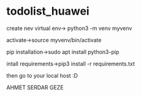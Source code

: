 # todolist_huawei

create nev virtual env-> python3 -m venv myvenv

activate->source myvenv/bin/activate

pip installation->sudo apt install python3-pip

intall requirements->pip3 install -r requirements.txt

then go to your local host :D

AHMET SERDAR GEZE

